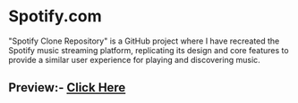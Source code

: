 # Spotify.com
"Spotify Clone Repository" is a GitHub project where I have recreated the Spotify music streaming platform, replicating its design and core features to provide a similar user experience for playing and discovering music.

## Preview:- [Click Here](https://sajalsatsangi.github.io/Spotify.com/spotify.html)
